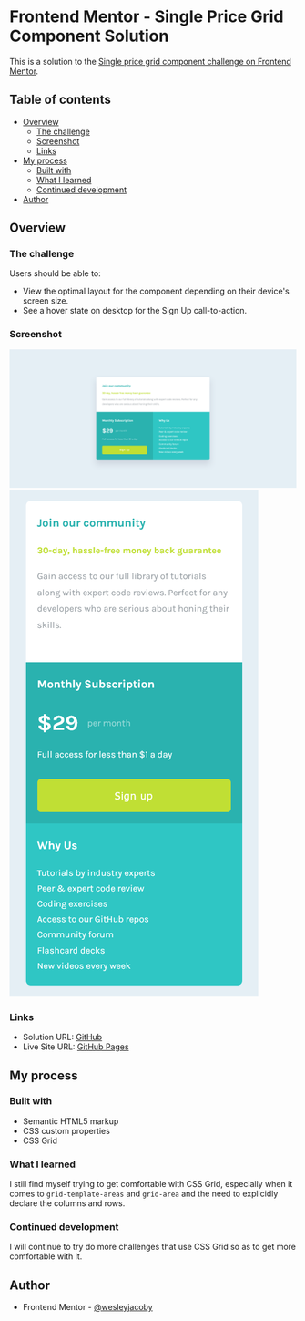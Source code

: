 # Frontend Mentor - Single Price Grid Component Solution

This is a solution to the [Single price grid component challenge on Frontend Mentor](https://www.frontendmentor.io/challenges/single-price-grid-component-5ce41129d0ff452fec5abbbc).

## Table of contents

- [Overview](#overview)
  - [The challenge](#the-challenge)
  - [Screenshot](#screenshot)
  - [Links](#links)
- [My process](#my-process)
  - [Built with](#built-with)
  - [What I learned](#what-i-learned)
  - [Continued development](#continued-development)
- [Author](#author)

## Overview

### The challenge

Users should be able to:

- View the optimal layout for the component depending on their device's screen size.
- See a hover state on desktop for the Sign Up call-to-action.

### Screenshot

![](./images/single-price-grid-desktop.png)
![](./images/single-price-grid-mobile.png)

### Links

- Solution URL: [GitHub](https://github.com/wesleyjacoby/Single-Price-Grid-Component)
- Live Site URL: [GitHub Pages](https://your-live-site-url.com)

## My process

### Built with

- Semantic HTML5 markup
- CSS custom properties
- CSS Grid

### What I learned

I still find myself trying to get comfortable with CSS Grid, especially when it comes to `grid-template-areas` and `grid-area` and the need to explicidly declare the columns and rows.

### Continued development

I will continue to try do more challenges that use CSS Grid so as to get more comfortable with it.

## Author

- Frontend Mentor - [@wesleyjacoby](https://www.frontendmentor.io/profile/wesleyjacoby)